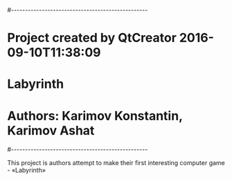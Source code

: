 #-------------------------------------------------
#
# Project created by QtCreator 2016-09-10T11:38:09
# Labyrinth
# Authors: Karimov Konstantin, Karimov Ashat
#-------------------------------------------------

This project is authors attempt to make their first
interesting computer game - «Labyrinth»

